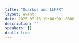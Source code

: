 ```yaml
---
title: "Quarkus and LLMFX"
layout: event
date: 2025-07-16 19:00:00 -0300
description: ""
speakers: []
draft: true
---
```


